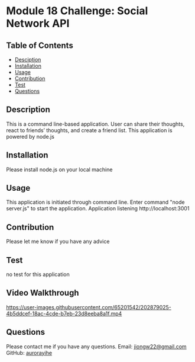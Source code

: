 
# Module 18 Challenge: Social Network API

## Table of Contents
* [Desciption](#description)
* [Installation](#installation)
* [Usage](#usage)
* [Contribution](#contribution)
* [Test](#test)
* [Questions](#questions)

## Description

This is a command line-based application. User can share their thoughts, react to friends’ thoughts, and create a friend list. This application is powered by node.js

## Installation

Please install node.js on your local machine

## Usage

This application is initiated through command line. Enter command "node server.js" to start the application. Application listening http://localhost:3001

## Contribution

Please let me know if you have any advice

## Test

no test for this application

## Video Walkthrough

https://user-images.githubusercontent.com/65201542/202879025-4b5ddcef-18ac-4cde-b7eb-23d8eeba8a1f.mp4

## Questions

Please contact me if you have any questions.
Email: jiongw22@gmail.com
GitHub: [aurorayihe](http://github.com/aurorayihe)
